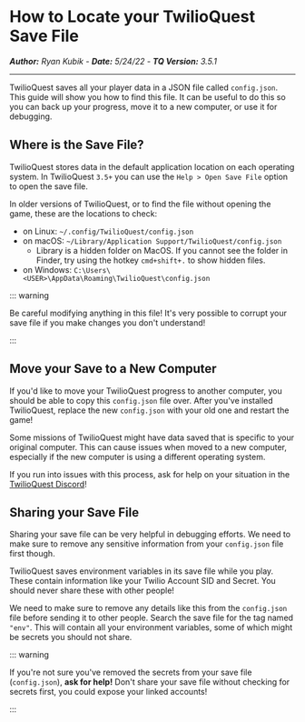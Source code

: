 # How to Locate your TwilioQuest Save File

_**Author:** Ryan Kubik - **Date:** 5/24/22 - **TQ Version:** 3.5.1_

---

TwilioQuest saves all your player data in a JSON file called `config.json`. This guide will show you how to find this file. It can be useful to do this so you can back up your progress, move it to a new computer, or use it for debugging.

## Where is the Save File?

TwilioQuest stores data in the default application location on each operating system. In TwilioQuest `3.5+` you can use the `Help > Open Save File` option to open the save file.

In older versions of TwilioQuest, or to find the file without opening the game, these are the locations to check:

- on Linux: `~/.config/TwilioQuest/config.json`
- on macOS: `~/Library/Application Support/TwilioQuest/config.json`
  - Library is a hidden folder on MacOS. If you cannot see the folder in Finder, try using the hotkey `cmd+shift+.` to show hidden files.
- on Windows: `C:\Users\<USER>\AppData\Roaming\TwilioQuest\config.json`

::: warning

Be careful modifying anything in this file! It's very possible to corrupt your save file if you make changes you don't understand!

:::

## Move your Save to a New Computer

If you'd like to move your TwilioQuest progress to another computer, you should be able to copy this `config.json` file over. After you've installed TwilioQuest, replace the new `config.json` with your old one and restart the game!

Some missions of TwilioQuest might have data saved that is specific to your original computer. This can cause issues when moved to a new computer, especially if the new computer is using a different operating system.

If you run into issues with this process, ask for help on your situation in the [TwilioQuest Discord](https://twil.io/tq-discord)!

## Sharing your Save File

Sharing your save file can be very helpful in debugging efforts. We need to make sure to remove any sensitive information from your `config.json` file first though.

TwilioQuest saves environment variables in its save file while you play. These contain information like your Twilio Account SID and Secret. You should never share these with other people!

We need to make sure to remove any details like this from the `config.json` file before sending it to other people. Search the save file for the tag named `"env"`. This will contain all your environment variables, some of which might be secrets you should not share.

::: warning

If you're not sure you've removed the secrets from your save file (`config.json`), **ask for help!** Don't share your save file without checking for secrets first, you could expose your linked accounts!

:::
